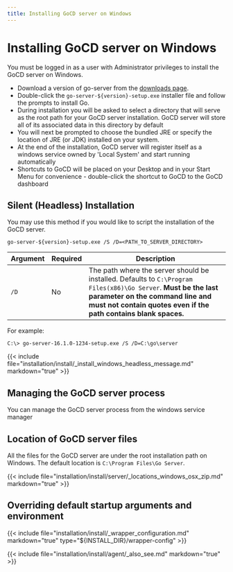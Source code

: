```yaml
---
title: Installing GoCD server on Windows
---
```

# Installing GoCD server on Windows

You must be logged in as a user with Administrator privileges to install the GoCD server on Windows.

- Download a version of go-server from the [downloads page](https://www.gocd.org/download/).
- Double-click the `go-server-${version}-setup.exe` installer file and follow the prompts to install Go.
- During installation you will be asked to select a directory that will serve as the root path for your GoCD server installation. GoCD server will store all of its associated data in this directory by default
- You will next be prompted to choose the bundled JRE or specify the location of JRE (or JDK) installed on your system.
- At the end of the installation, GoCD server will register itself as a windows service owned by 'Local System' and start running automatically
- Shortcuts to GoCD will be placed on your Desktop and in your Start Menu for convenience - double-click the shortcut to GoCD to the GoCD dashboard

## Silent (Headless) Installation

You may use this method if you would like to script the installation of the GoCD server.

```
go-server-${version}-setup.exe /S /D=<PATH_TO_SERVER_DIRECTORY>
```

| Argument | Required | Description                                                                                                                                                                                                           |
| -------- | -------- | --------------------------------------------------------------------------------------------------------------------------------------------------------------------------------------------------------------------- |
| `/D`      | No       | The path where the server should be installed. Defaults to `C:\Program Files(x86)\Go Server`. **Must be the last parameter on the command line and must not contain quotes even if the path contains blank spaces.** |

For example:

```
C:\> go-server-16.1.0-1234-setup.exe /S /D=C:\go\server
```

{{< include file="installation/install/_install_windows_headless_message.md" markdown="true" >}}

## Managing the GoCD server process

You can manage the GoCD server process from the windows service manager

## Location of GoCD server files

All the files for the GoCD server are under the root installation path on Windows. The default location is ```C:\Program Files\Go Server```.

{{< include file="installation/install/server/_locations_windows_osx_zip.md" markdown="true" >}}

## Overriding default startup arguments and environment

{{< include file="installation/install/_wrapper_configuration.md" markdown="true" type="${INSTALL_DIR}/wrapper-config" >}}

{{< include file="installation/install/agent/_also_see.md" markdown="true" >}}
